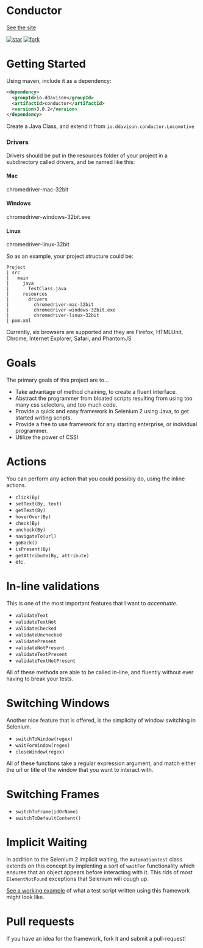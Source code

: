 Conductor
===
[See the site](http://conductor.ddavison.io)

[![star](http://githubbadges.com/star.svg?user=conductor-framework&repo=conductor)](http://github.com/conductor-framework/conductor)
[![fork](http://githubbadges.com/fork.svg?user=conductor-framework&repo=conductor)](http://github.com/conductor-framework/conductor/fork)

# Getting Started
Using maven, include it as a dependency:
```xml
<dependency>
  <groupId>io.ddavison</groupId>
  <artifactId>conductor</artifactId>
  <version>3.0.2</version>
</dependency>
```

Create a Java Class, and extend it from `io.ddavison.conductor.Locomotive`

### Drivers
Drivers should be put in the resources folder of your project in a subdirectory called drivers, and be named like this:

#### Mac
chromedriver-mac-32bit

#### Windows
chromedriver-windows-32bit.exe

#### Linux
chromedriver-linux-32bit

So as an example, your project structure could be:
```
Project
| src
|   main
|     java
|       TestClass.java
|     resources
|       drivers
|         chromedriver-mac-32bit
|         chromedriver-windows-32bit.exe
|         chromedriver-linux-32bit
| pom.xml
```

Currently, six browsers are supported and they are Firefox, HTMLUnit, Chrome, Internet Explorer, Safari, and PhantomJS


# Goals
The primary goals of this project are to...
- Take advantage of method chaining, to create a fluent interface.
- Abstract the programmer from bloated scripts resulting from using too many css selectors, and too much code.
- Provide a quick and easy framework in Selenium 2 using Java, to get started writing scripts.
- Provide a free to use framework for any starting enterprise, or individual programmer.
- Utilize the power of CSS!

# Actions
You can perform any action that you could possibly do, using the inline actions.
- ```click(By)```
- ```setText(By, text)```
- ```getText(By)```
- ```hoverOver(By)```
- ```check(By)```
- ```uncheck(By)```
- ```navigateTo(url)```
- ```goBack()```
- ```isPresent(By)```
- ```getAttribute(By, attribute)```
- etc.

# In-line validations
This is one of the most important features that I want to _*accentuate*_.
- ```validateText```
- ```validateTextNot```
- ```validateChecked```
- ```validateUnchecked```
- ```validatePresent```
- ```validateNotPresent```
- ```validateTextPresent```
- ```validateTextNotPresent```

All of these methods are able to be called in-line, and fluently without ever having to break your tests.

# Switching Windows
Another nice feature that is offered, is the simplicity of window switching in Selenium.

- ```switchToWindow(regex)```
- ```waitForWindow(regex)```
- ```closeWindow(regex)```

All of these functions take a regular expression argument, and match either the url or title of the window that you want to interact with.

# Switching Frames
- ```switchToFrame(idOrName)```
- ```switchToDefaultContent()```

# Implicit Waiting
In addition to the Selenium 2 implicit waiting, the ```AutomationTest``` class extends on this concept by implenting a sort of ```waitFor``` functionality which ensures that an object appears before interacting with it.  This rids of most ```ElementNotFound``` exceptions that Selenium will cough up.


[See a working example](https://github.com/ddavison/conductor/blob/master/src/test/java/io/ddavison/conductor/FrameworkTest.java) of what a test script written using this framework might look like.

# Pull requests
If you have an idea for the framework, fork it and submit a pull-request!
